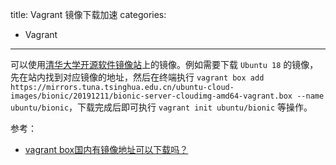 title: Vagrant 镜像下载加速
categories:
- Vagrant
---

可以使用[清华大学开源软件镜像站](https://mirrors.tuna.tsinghua.edu.cn/)上的镜像。例如需要下载 `Ubuntu 18` 的镜像，先在站内找到对应镜像的地址，然后在终端执行 `vagrant box add https://mirrors.tuna.tsinghua.edu.cn/ubuntu-cloud-images/bionic/20191211/bionic-server-cloudimg-amd64-vagrant.box --name ubuntu/bionic`，下载完成后即可执行 `vagrant init ubuntu/bionic` 等操作。

参考：

- [vagrant box国内有镜像地址可以下载吗？](https://segmentfault.com/q/1010000011063709/a-1020000011064302)
